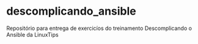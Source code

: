 # descomplicando_ansible
Repositório para entrega de exercicíos do treinamento Descomplicando o Ansible da LinuxTips
